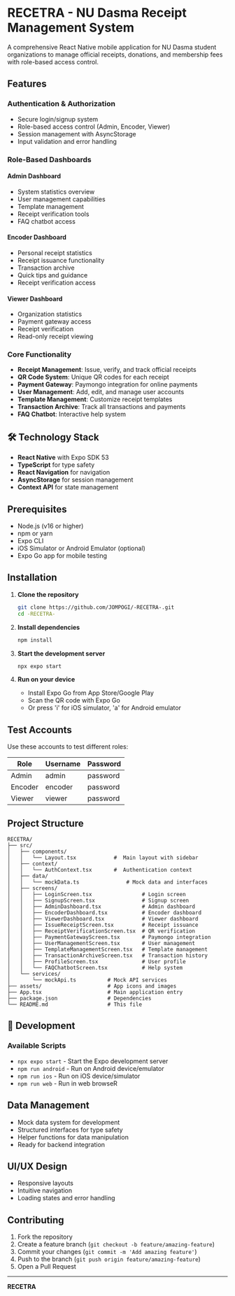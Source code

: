 # RECETRA - NU Dasma Receipt Management System

A comprehensive React Native mobile application for NU Dasma student organizations to manage official receipts, donations, and membership fees with role-based access control.

## Features

### **Authentication & Authorization**
- Secure login/signup system
- Role-based access control (Admin, Encoder, Viewer)
- Session management with AsyncStorage
- Input validation and error handling

### **Role-Based Dashboards**

#### **Admin Dashboard**
- System statistics overview
- User management capabilities
- Template management
- Receipt verification tools
- FAQ chatbot access

#### **Encoder Dashboard**
- Personal receipt statistics
- Receipt issuance functionality
- Transaction archive
- Quick tips and guidance
- Receipt verification access

#### **Viewer Dashboard**
- Organization statistics
- Payment gateway access
- Receipt verification
- Read-only receipt viewing

### **Core Functionality**
- **Receipt Management**: Issue, verify, and track official receipts
- **QR Code System**: Unique QR codes for each receipt
- **Payment Gateway**: Paymongo integration for online payments
- **User Management**: Add, edit, and manage user accounts
- **Template Management**: Customize receipt templates
- **Transaction Archive**: Track all transactions and payments
- **FAQ Chatbot**: Interactive help system


## 🛠️ Technology Stack

- **React Native** with Expo SDK 53
- **TypeScript** for type safety
- **React Navigation** for navigation
- **AsyncStorage** for session management
- **Context API** for state management

## Prerequisites

- Node.js (v16 or higher)
- npm or yarn
- Expo CLI
- iOS Simulator or Android Emulator (optional)
- Expo Go app for mobile testing

## Installation

1. **Clone the repository**
   ```bash
   git clone https://github.com/JOMPOGI/-RECETRA-.git
   cd -RECETRA-
   ```

2. **Install dependencies**
   ```bash
   npm install
   ```

3. **Start the development server**
   ```bash
   npx expo start
   ```

4. **Run on your device**
   - Install Expo Go from App Store/Google Play
   - Scan the QR code with Expo Go
   - Or press 'i' for iOS simulator, 'a' for Android emulator

##  Test Accounts

Use these accounts to test different roles:

| Role | Username | Password |
|------|----------|----------|
| Admin | admin | password |
| Encoder | encoder | password |
| Viewer | viewer | password |

##  Project Structure

```
RECETRA/
├── src/
│   ├── components/
│   │   └── Layout.tsx            #  Main layout with sidebar
│   ├── context/
│   │   └── AuthContext.tsx       #  Authentication context
│   ├── data/
│   │   └── mockData.ts               # Mock data and interfaces
│   ├── screens/
│   │   ├── LoginScreen.tsx                # Login screen
│   │   ├── SignupScreen.tsx               # Signup screen
│   │   ├── AdminDashboard.tsx             # Admin dashboard
│   │   ├── EncoderDashboard.tsx           # Encoder dashboard
│   │   ├── ViewerDashboard.tsx            # Viewer dashboard
│   │   ├── IssueReceiptScreen.tsx         # Receipt issuance
│   │   ├── ReceiptVerificationScreen.tsx  # QR verification
│   │   ├── PaymentGatewayScreen.tsx       # Paymongo integration
│   │   ├── UserManagementScreen.tsx       # User management
│   │   ├── TemplateManagementScreen.tsx   # Template management
│   │   ├── TransactionArchiveScreen.tsx   # Transaction history
│   │   ├── ProfileScreen.tsx              # User profile
│   │   └── FAQChatbotScreen.tsx           # Help system
│   └── services/
│       └── mockApi.ts          # Mock API services
├── assets/                     # App icons and images
├── App.tsx                     # Main application entry
├── package.json                # Dependencies
└── README.md                   # This file
```

## 🔧 Development

### **Available Scripts**

- `npx expo start` - Start the Expo development server
- `npm run android` - Run on Android device/emulator
- `npm run ios` - Run on iOS device/simulator
- `npm run web` - Run in web browseR


## Data Management

- Mock data system for development
- Structured interfaces for type safety
- Helper functions for data manipulation
- Ready for backend integration

##  UI/UX Design
- Responsive layouts
- Intuitive navigation
- Loading states and error handling

## Contributing

1. Fork the repository
2. Create a feature branch (`git checkout -b feature/amazing-feature`)
3. Commit your changes (`git commit -m 'Add amazing feature'`)
4. Push to the branch (`git push origin feature/amazing-feature`)
5. Open a Pull Request


---

**RECETRA** 
